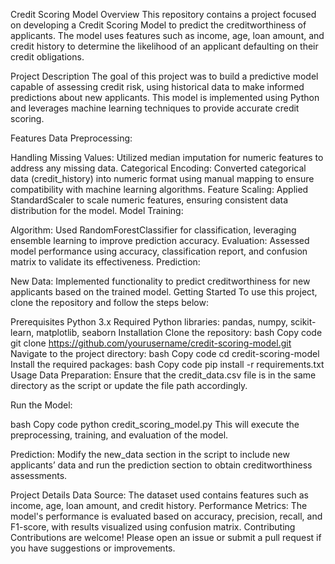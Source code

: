 Credit Scoring Model
Overview
This repository contains a project focused on developing a Credit Scoring Model to predict the creditworthiness of applicants. The model uses features such as income, age, loan amount, and credit history to determine the likelihood of an applicant defaulting on their credit obligations.

Project Description
The goal of this project was to build a predictive model capable of assessing credit risk, using historical data to make informed predictions about new applicants. This model is implemented using Python and leverages machine learning techniques to provide accurate credit scoring.

Features
Data Preprocessing:

Handling Missing Values: Utilized median imputation for numeric features to address any missing data.
Categorical Encoding: Converted categorical data (credit_history) into numeric format using manual mapping to ensure compatibility with machine learning algorithms.
Feature Scaling: Applied StandardScaler to scale numeric features, ensuring consistent data distribution for the model.
Model Training:

Algorithm: Used RandomForestClassifier for classification, leveraging ensemble learning to improve prediction accuracy.
Evaluation: Assessed model performance using accuracy, classification report, and confusion matrix to validate its effectiveness.
Prediction:

New Data: Implemented functionality to predict creditworthiness for new applicants based on the trained model.
Getting Started
To use this project, clone the repository and follow the steps below:

Prerequisites
Python 3.x
Required Python libraries: pandas, numpy, scikit-learn, matplotlib, seaborn
Installation
Clone the repository:
bash
Copy code
git clone https://github.com/yourusername/credit-scoring-model.git
Navigate to the project directory:
bash
Copy code
cd credit-scoring-model
Install the required packages:
bash
Copy code
pip install -r requirements.txt
Usage
Data Preparation: Ensure that the credit_data.csv file is in the same directory as the script or update the file path accordingly.

Run the Model:

bash
Copy code
python credit_scoring_model.py
This will execute the preprocessing, training, and evaluation of the model.

Prediction: Modify the new_data section in the script to include new applicants’ data and run the prediction section to obtain creditworthiness assessments.

Project Details
Data Source: The dataset used contains features such as income, age, loan amount, and credit history.
Performance Metrics: The model's performance is evaluated based on accuracy, precision, recall, and F1-score, with results visualized using confusion matrix.
Contributing
Contributions are welcome! Please open an issue or submit a pull request if you have suggestions or improvements.
